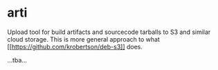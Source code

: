 # arti

Upload tool for build artifacts and sourcecode tarballs to S3 and similar
cloud storage.
This is more general approach to what [[https://github.com/krobertson/deb-s3]]
does.

...tba...